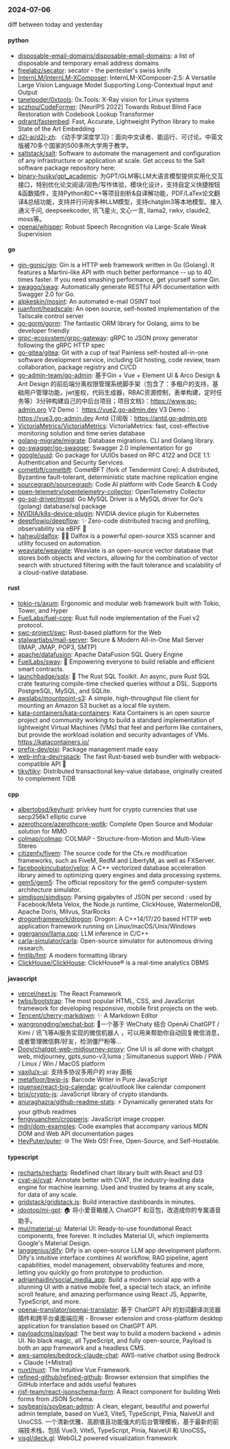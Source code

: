 ### 2024-07-06
diff between today and yesterday

#### python
* [disposable-email-domains/disposable-email-domains](https://github.com/disposable-email-domains/disposable-email-domains): a list of disposable and temporary email address domains
* [freelabz/secator](https://github.com/freelabz/secator): secator - the pentester's swiss knife
* [InternLM/InternLM-XComposer](https://github.com/InternLM/InternLM-XComposer): InternLM-XComposer-2.5: A Versatile Large Vision Language Model Supporting Long-Contextual Input and Output
* [tanelpoder/0xtools](https://github.com/tanelpoder/0xtools): 0x.Tools: X-Ray vision for Linux systems
* [sczhou/CodeFormer](https://github.com/sczhou/CodeFormer): [NeurIPS 2022] Towards Robust Blind Face Restoration with Codebook Lookup Transformer
* [qdrant/fastembed](https://github.com/qdrant/fastembed): Fast, Accurate, Lightweight Python library to make State of the Art Embedding
* [d2l-ai/d2l-zh](https://github.com/d2l-ai/d2l-zh): 《动手学深度学习》：面向中文读者、能运行、可讨论。中英文版被70多个国家的500多所大学用于教学。
* [saltstack/salt](https://github.com/saltstack/salt): Software to automate the management and configuration of any infrastructure or application at scale. Get access to the Salt software package repository here:
* [binary-husky/gpt_academic](https://github.com/binary-husky/gpt_academic): 为GPT/GLM等LLM大语言模型提供实用化交互接口，特别优化论文阅读/润色/写作体验，模块化设计，支持自定义快捷按钮&函数插件，支持Python和C++等项目剖析&自译解功能，PDF/LaTex论文翻译&总结功能，支持并行问询多种LLM模型，支持chatglm3等本地模型。接入通义千问, deepseekcoder, 讯飞星火, 文心一言, llama2, rwkv, claude2, moss等。
* [openai/whisper](https://github.com/openai/whisper): Robust Speech Recognition via Large-Scale Weak Supervision

#### go
* [gin-gonic/gin](https://github.com/gin-gonic/gin): Gin is a HTTP web framework written in Go (Golang). It features a Martini-like API with much better performance -- up to 40 times faster. If you need smashing performance, get yourself some Gin.
* [swaggo/swag](https://github.com/swaggo/swag): Automatically generate RESTful API documentation with Swagger 2.0 for Go.
* [alpkeskin/mosint](https://github.com/alpkeskin/mosint): An automated e-mail OSINT tool
* [juanfont/headscale](https://github.com/juanfont/headscale): An open source, self-hosted implementation of the Tailscale control server
* [go-gorm/gorm](https://github.com/go-gorm/gorm): The fantastic ORM library for Golang, aims to be developer friendly
* [grpc-ecosystem/grpc-gateway](https://github.com/grpc-ecosystem/grpc-gateway): gRPC to JSON proxy generator following the gRPC HTTP spec
* [go-gitea/gitea](https://github.com/go-gitea/gitea): Git with a cup of tea! Painless self-hosted all-in-one software development service, including Git hosting, code review, team collaboration, package registry and CI/CD
* [go-admin-team/go-admin](https://github.com/go-admin-team/go-admin): 基于Gin + Vue + Element UI & Arco Design & Ant Design 的前后端分离权限管理系统脚手架（包含了：多租户的支持，基础用户管理功能，jwt鉴权，代码生成器，RBAC资源控制，表单构建，定时任务等）3分钟构建自己的中后台项目；项目文档》：https://www.go-admin.pro V2 Demo： https://vue2.go-admin.dev V3 Demo： https://vue3.go-admin.dev Antd 订阅版：https://antd.go-admin.pro
* [VictoriaMetrics/VictoriaMetrics](https://github.com/VictoriaMetrics/VictoriaMetrics): VictoriaMetrics: fast, cost-effective monitoring solution and time series database
* [golang-migrate/migrate](https://github.com/golang-migrate/migrate): Database migrations. CLI and Golang library.
* [go-swagger/go-swagger](https://github.com/go-swagger/go-swagger): Swagger 2.0 implementation for go
* [google/uuid](https://github.com/google/uuid): Go package for UUIDs based on RFC 4122 and DCE 1.1: Authentication and Security Services.
* [cometbft/cometbft](https://github.com/cometbft/cometbft): CometBFT (fork of Tendermint Core): A distributed, Byzantine fault-tolerant, deterministic state machine replication engine
* [sourcegraph/sourcegraph](https://github.com/sourcegraph/sourcegraph): Code AI platform with Code Search & Cody
* [open-telemetry/opentelemetry-collector](https://github.com/open-telemetry/opentelemetry-collector): OpenTelemetry Collector
* [go-sql-driver/mysql](https://github.com/go-sql-driver/mysql): Go MySQL Driver is a MySQL driver for Go's (golang) database/sql package
* [NVIDIA/k8s-device-plugin](https://github.com/NVIDIA/k8s-device-plugin): NVIDIA device plugin for Kubernetes
* [deepflowio/deepflow](https://github.com/deepflowio/deepflow): ✨ Zero-code distributed tracing and profiling, observability via eBPF 🚀
* [hahwul/dalfox](https://github.com/hahwul/dalfox): 🌙🦊 Dalfox is a powerful open-source XSS scanner and utility focused on automation.
* [weaviate/weaviate](https://github.com/weaviate/weaviate): Weaviate is an open-source vector database that stores both objects and vectors, allowing for the combination of vector search with structured filtering with the fault tolerance and scalability of a cloud-native database​.

#### rust
* [tokio-rs/axum](https://github.com/tokio-rs/axum): Ergonomic and modular web framework built with Tokio, Tower, and Hyper
* [FuelLabs/fuel-core](https://github.com/FuelLabs/fuel-core): Rust full node implementation of the Fuel v2 protocol.
* [swc-project/swc](https://github.com/swc-project/swc): Rust-based platform for the Web
* [stalwartlabs/mail-server](https://github.com/stalwartlabs/mail-server): Secure & Modern All-in-One Mail Server (IMAP, JMAP, POP3, SMTP)
* [apache/datafusion](https://github.com/apache/datafusion): Apache DataFusion SQL Query Engine
* [FuelLabs/sway](https://github.com/FuelLabs/sway): 🌴 Empowering everyone to build reliable and efficient smart contracts.
* [launchbadge/sqlx](https://github.com/launchbadge/sqlx): 🧰 The Rust SQL Toolkit. An async, pure Rust SQL crate featuring compile-time checked queries without a DSL. Supports PostgreSQL, MySQL, and SQLite.
* [awslabs/mountpoint-s3](https://github.com/awslabs/mountpoint-s3): A simple, high-throughput file client for mounting an Amazon S3 bucket as a local file system.
* [kata-containers/kata-containers](https://github.com/kata-containers/kata-containers): Kata Containers is an open source project and community working to build a standard implementation of lightweight Virtual Machines (VMs) that feel and perform like containers, but provide the workload isolation and security advantages of VMs. https://katacontainers.io/
* [prefix-dev/pixi](https://github.com/prefix-dev/pixi): Package management made easy
* [web-infra-dev/rspack](https://github.com/web-infra-dev/rspack): The fast Rust-based web bundler with webpack-compatible API 🦀️
* [tikv/tikv](https://github.com/tikv/tikv): Distributed transactional key-value database, originally created to complement TiDB

#### cpp
* [albertobsd/keyhunt](https://github.com/albertobsd/keyhunt): privkey hunt for crypto currencies that use secp256k1 elliptic curve
* [azerothcore/azerothcore-wotlk](https://github.com/azerothcore/azerothcore-wotlk): Complete Open Source and Modular solution for MMO
* [colmap/colmap](https://github.com/colmap/colmap): COLMAP - Structure-from-Motion and Multi-View Stereo
* [citizenfx/fivem](https://github.com/citizenfx/fivem): The source code for the Cfx.re modification frameworks, such as FiveM, RedM and LibertyM, as well as FXServer.
* [facebookincubator/velox](https://github.com/facebookincubator/velox): A C++ vectorized database acceleration library aimed to optimizing query engines and data processing systems.
* [gem5/gem5](https://github.com/gem5/gem5): The official repository for the gem5 computer-system architecture simulator.
* [simdjson/simdjson](https://github.com/simdjson/simdjson): Parsing gigabytes of JSON per second : used by Facebook/Meta Velox, the Node.js runtime, ClickHouse, WatermelonDB, Apache Doris, Milvus, StarRocks
* [drogonframework/drogon](https://github.com/drogonframework/drogon): Drogon: A C++14/17/20 based HTTP web application framework running on Linux/macOS/Unix/Windows
* [ggerganov/llama.cpp](https://github.com/ggerganov/llama.cpp): LLM inference in C/C++
* [carla-simulator/carla](https://github.com/carla-simulator/carla): Open-source simulator for autonomous driving research.
* [fmtlib/fmt](https://github.com/fmtlib/fmt): A modern formatting library
* [ClickHouse/ClickHouse](https://github.com/ClickHouse/ClickHouse): ClickHouse® is a real-time analytics DBMS

#### javascript
* [vercel/next.js](https://github.com/vercel/next.js): The React Framework
* [twbs/bootstrap](https://github.com/twbs/bootstrap): The most popular HTML, CSS, and JavaScript framework for developing responsive, mobile first projects on the web.
* [Tencent/cherry-markdown](https://github.com/Tencent/cherry-markdown): ✨ A Markdown Editor
* [wangrongding/wechat-bot](https://github.com/wangrongding/wechat-bot): 🤖一个基于 WeChaty 结合 OpenAi ChatGPT / Kimi / 讯飞等Ai服务实现的微信机器人 ，可以用来帮助你自动回复微信消息，或者管理微信群/好友，检测僵尸粉等...
* [Dooy/chatgpt-web-midjourney-proxy](https://github.com/Dooy/chatgpt-web-midjourney-proxy): One UI is all done with chatgpt web, midjourney, gpts,suno-v3,luma ; Simultaneous support Web / PWA / Linux / Win / MacOS platform
* [vaxilu/x-ui](https://github.com/vaxilu/x-ui): 支持多协议多用户的 xray 面板
* [metafloor/bwip-js](https://github.com/metafloor/bwip-js): Barcode Writer in Pure JavaScript
* [jquense/react-big-calendar](https://github.com/jquense/react-big-calendar): gcal/outlook like calendar component
* [brix/crypto-js](https://github.com/brix/crypto-js): JavaScript library of crypto standards.
* [anuraghazra/github-readme-stats](https://github.com/anuraghazra/github-readme-stats): ⚡ Dynamically generated stats for your github readmes
* [fengyuanchen/cropperjs](https://github.com/fengyuanchen/cropperjs): JavaScript image cropper.
* [mdn/dom-examples](https://github.com/mdn/dom-examples): Code examples that accompany various MDN DOM and Web API documentation pages
* [HeyPuter/puter](https://github.com/HeyPuter/puter): 🌐 The Web OS! Free, Open-Source, and Self-Hostable.

#### typescript
* [recharts/recharts](https://github.com/recharts/recharts): Redefined chart library built with React and D3
* [cvat-ai/cvat](https://github.com/cvat-ai/cvat): Annotate better with CVAT, the industry-leading data engine for machine learning. Used and trusted by teams at any scale, for data of any scale.
* [gridstack/gridstack.js](https://github.com/gridstack/gridstack.js): Build interactive dashboards in minutes.
* [idootop/mi-gpt](https://github.com/idootop/mi-gpt): 🏠 将小爱音箱接入 ChatGPT 和豆包，改造成你的专属语音助手。
* [mui/material-ui](https://github.com/mui/material-ui): Material UI: Ready-to-use foundational React components, free forever. It includes Material UI, which implements Google's Material Design.
* [langgenius/dify](https://github.com/langgenius/dify): Dify is an open-source LLM app development platform. Dify's intuitive interface combines AI workflow, RAG pipeline, agent capabilities, model management, observability features and more, letting you quickly go from prototype to production.
* [adrianhajdin/social_media_app](https://github.com/adrianhajdin/social_media_app): Build a modern social app with a stunning UI with a native mobile feel, a special tech stack, an infinite scroll feature, and amazing performance using React JS, Appwrite, TypeScript, and more.
* [openai-translator/openai-translator](https://github.com/openai-translator/openai-translator): 基于 ChatGPT API 的划词翻译浏览器插件和跨平台桌面端应用 - Browser extension and cross-platform desktop application for translation based on ChatGPT API.
* [payloadcms/payload](https://github.com/payloadcms/payload): The best way to build a modern backend + admin UI. No black magic, all TypeScript, and fully open-source, Payload is both an app framework and a headless CMS.
* [aws-samples/bedrock-claude-chat](https://github.com/aws-samples/bedrock-claude-chat): AWS-native chatbot using Bedrock + Claude (+Mistral)
* [nuxt/nuxt](https://github.com/nuxt/nuxt): The Intuitive Vue Framework.
* [refined-github/refined-github](https://github.com/refined-github/refined-github): Browser extension that simplifies the GitHub interface and adds useful features
* [rjsf-team/react-jsonschema-form](https://github.com/rjsf-team/react-jsonschema-form): A React component for building Web forms from JSON Schema.
* [soybeanjs/soybean-admin](https://github.com/soybeanjs/soybean-admin): A clean, elegant, beautiful and powerful admin template, based on Vue3, Vite5, TypeScript, Pinia, NaiveUI and UnoCSS. 一个清新优雅、高颜值且功能强大的后台管理模板，基于最新的前端技术栈，包括 Vue3, Vite5, TypeScript, Pinia, NaiveUI 和 UnoCSS。
* [visgl/deck.gl](https://github.com/visgl/deck.gl): WebGL2 powered visualization framework
